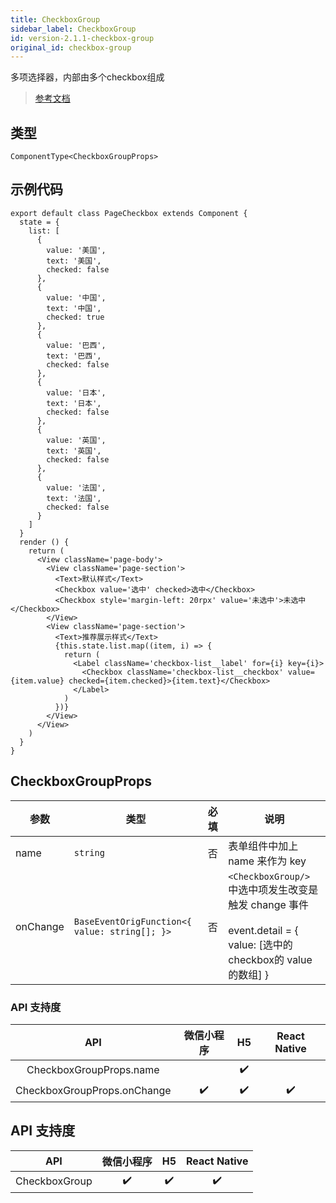 ```yaml
---
title: CheckboxGroup
sidebar_label: CheckboxGroup
id: version-2.1.1-checkbox-group
original_id: checkbox-group
---
```


多项选择器，内部由多个checkbox组成

> [参考文档](https://developers.weixin.qq.com/miniprogram/dev/component/checkbox-group.html)

## 类型

```tsx
ComponentType<CheckboxGroupProps>
```

## 示例代码

```tsx
export default class PageCheckbox extends Component {
  state = {
    list: [
      {
        value: '美国',
        text: '美国',
        checked: false
      },
      {
        value: '中国',
        text: '中国',
        checked: true
      },
      {
        value: '巴西',
        text: '巴西',
        checked: false
      },
      {
        value: '日本',
        text: '日本',
        checked: false
      },
      {
        value: '英国',
        text: '英国',
        checked: false
      },
      {
        value: '法国',
        text: '法国',
        checked: false
      }
    ]
  }
  render () {
    return (
      <View className='page-body'>
        <View className='page-section'>
          <Text>默认样式</Text>
          <Checkbox value='选中' checked>选中</Checkbox>
          <Checkbox style='margin-left: 20rpx' value='未选中'>未选中</Checkbox>
        </View>
        <View className='page-section'>
          <Text>推荐展示样式</Text>
          {this.state.list.map((item, i) => {
            return (
              <Label className='checkbox-list__label' for={i} key={i}>
                <Checkbox className='checkbox-list__checkbox' value={item.value} checked={item.checked}>{item.text}</Checkbox>
              </Label>
            )
          })}
        </View>
      </View>
    )
  }
}
```

## CheckboxGroupProps

<table>
  <thead>
    <tr>
      <th>参数</th>
      <th>类型</th>
      <th style="text-align:center">必填</th>
      <th>说明</th>
    </tr>
  </thead>
  <tbody>
    <tr>
      <td>name</td>
      <td><code>string</code></td>
      <td style="text-align:center">否</td>
      <td>表单组件中加上 name 来作为 key</td>
    </tr>
    <tr>
      <td>onChange</td>
      <td><code>BaseEventOrigFunction&lt;{ value: string[]; }&gt;</code></td>
      <td style="text-align:center">否</td>
      <td><code>&lt;CheckboxGroup/&gt;</code> 中选中项发生改变是触发 change 事件<br /><br />event.detail = { value: [选中的checkbox的 value 的数组] }</td>
    </tr>
  </tbody>
</table>

### API 支持度

| API | 微信小程序 | H5 | React Native |
| :---: | :---: | :---: | :---: |
| CheckboxGroupProps.name |  | ✔️ |  |
| CheckboxGroupProps.onChange | ✔️ | ✔️ | ✔️ |

## API 支持度

| API | 微信小程序 | H5 | React Native |
| :---: | :---: | :---: | :---: |
| CheckboxGroup | ✔️ | ✔️ | ✔️ |
